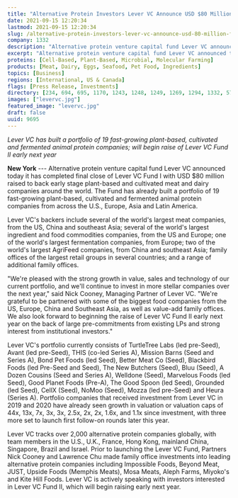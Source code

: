 ```yaml
---
title: "Alternative Protein Investors Lever VC Announce USD $80 Million Final Close of Lever VC Fund I"
date: 2021-09-15 12:20:34
lastmod: 2021-09-15 12:20:34
slug: /alternative-protein-investors-lever-vc-announce-usd-80-million-final-close-lever-vc-fund-i
company: 1332
description: "Alternative protein venture capital fund Lever VC announced today it has completed final close of Lever VC Fund I with USD $80 million raised to back early stage plant-based and cultivated meat and dairy companies around the world."
excerpt: "Alternative protein venture capital fund Lever VC announced today it has completed final close of Lever VC Fund I with USD $80 million raised to back early stage plant-based and cultivated meat and dairy companies around the world."
proteins: [Cell-Based, Plant-Based, Microbial, Molecular Farming]
products: [Meat, Dairy, Eggs, Seafood, Pet Food, Ingredients]
topics: [Business]
regions: [International, US & Canada]
flags: [Press Release, Investments]
directory: [234, 694, 695, 1170, 1243, 1248, 1249, 1269, 1294, 1332, 5760, 5810, 5816, 5820, 5827, 5831, 6196, 7856, 8329, 8464, 8602, 8754, 9334]
images: ["levervc.jpg"]
featured_image: "levervc.jpg"
draft: false
uuid: 9695
---
```

*Lever VC has built a portfolio of 19 fast-growing plant-based,
cultivated and fermented animal protein companies; will begin raise of
Lever VC Fund II early next year*

**New York** --- Alternative protein venture capital fund Lever VC
announced today it has completed final close of Lever VC Fund I with USD
\$80 million raised to back early stage plant-based and cultivated meat
and dairy companies around the world. The Fund has already built a
portfolio of 19 fast-growing plant-based, cultivated and fermented
animal protein companies from across the U.S., Europe, Asia and Latin
America.

Lever VC's backers include several of the world's largest meat
companies, from the US, China and southeast Asia; several of the world's
largest ingredient and food commodities companies, from the US and
Europe; one of the world's largest fermentation companies, from Europe;
two of the world's largest AgriFeed companies, from China and southeast
Asia; family offices of the largest retail groups in several countries;
and a range of additional family offices.

"We're pleased with the strong growth in value, sales and technology of
our current portfolio, and we'll continue to invest in more stellar
companies over the next year," said Nick Cooney, Managing Partner of
Lever VC. "We're grateful to be partnered with some of the biggest food
companies from the US, Europe, China and Southeast Asia, as well as
value-add family offices. We also look forward to beginning the raise of
Lever VC Fund II early next year on the back of large pre-commitments
from existing LPs and strong interest from institutional investors."

Lever VC's portfolio currently consists of TurtleTree Labs (led
pre-Seed), Avant (led pre-Seed), THIS (co-led Series A), Mission Barns
(Seed and Series A), Bond Pet Foods (led Seed), Better Meat Co (Seed),
Blackbird Foods (led Pre-Seed and Seed), The New Butchers (Seed), Bluu
(Seed), A Dozen Cousins (Seed and Series A), Welldone (Seed), Marvelous
Foods (led Seed), Good Planet Foods (Pre-A), The Good Spoon (led Seed),
Grounded (led Seed), CellX (Seed), NoMoo (Seed), Mozza (led pre-Seed)
and Heura (Series A). Portfolio companies that received investment from
Lever VC in 2019 and 2020 have already seen growth in valuation or
valuation caps of 44x, 13x, 7x, 3x, 3x, 2.5x, 2x, 2x, 1.6x, and 1.1x
since investment, with three more set to launch first follow-on rounds
later this year.

Lever VC tracks over 2,000 alternative protein companies globally, with
team members in the U.S., U.K., France, Hong Kong, mainland China,
Singapore, Brazil and Israel. Prior to launching the Lever VC Fund,
Partners Nick Cooney and Lawrence Chu made family office investments
into leading alternative protein companies including Impossible Foods,
Beyond Meat, JUST, Upside Foods (Memphis Meats), Mosa Meats, Aleph
Farms, Miyoko's and Kite Hill Foods. Lever VC is actively speaking with
investors interested in Lever VC Fund II, which will begin raising early
next year.
